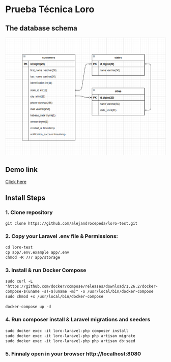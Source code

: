 # Prueba Técnica Loro

## The database schema
<p align="center"><img width="700" src="https://raw.githubusercontent.com/alejandrocepeda/loro-test/master/database-schema.png"></p>

## Demo link
<a href="https://caballosenlinea.net" target="_blank" rel="noopener"><span>Click here</span></a>

## Install Steps

### 1. Clone repository
```console
git clone https://github.com/alejandrocepeda/loro-test.git
```

### 2. Copy your Laravel .env file & Permissions:
```console
cd loro-test
cp app/.env.example app/.env
chmod -R 777 app/storage
```

### 3. Install & run Docker Compose
```console
sudo curl -L "https://github.com/docker/compose/releases/download/1.26.2/docker-compose-$(uname -s)-$(uname -m)" -o /usr/local/bin/docker-compose
sudo chmod +x /usr/local/bin/docker-compose

docker-compose up -d
```

### 4. Run composer install & Laravel migrations and seeders
```console
sudo docker exec -it loro-laravel-php composer install
sudo docker exec -it loro-laravel-php php artisan migrate
sudo docker exec -it loro-laravel-php php artisan db:seed
```

### 5. Finnaly open in your browser http://localhost:8080
